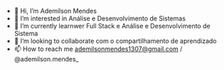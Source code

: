 - 👋 Hi, I’m Ademilson Mendes
- 👀 I’m interested in  Análise e Desenvolvimento de Sistemas
- 🌱 I’m currently learnwer Full Stack e Análise e Desenvolvimento de Sistema
- 💞️ I’m looking to collaborate com o compartilhamento de aprendizado
- 📫 How to reach me ademilsonmendes1307@gmail.com / @ademilson.mendes_

<!---
a-mendes-1975/a-mendes-1975 is a ✨ special ✨ repository because its `README.md` (this file) appears on your GitHub profile.
You can click the Preview link to take a look at your changes.
--->
